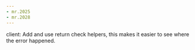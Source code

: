 ```yaml
---
- mr.2025
- mr.2028
---
```


client: Add and use return check helpers, this makes it easier to see where the
error happened.
